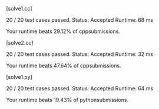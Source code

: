 [solve1.cc]

20 / 20 test cases passed.
Status: Accepted
Runtime: 68 ms

Your runtime beats 29.12% of cppsubmissions.


[solve2.cc]

20 / 20 test cases passed.
Status: Accepted
Runtime: 32 ms

Your runtime beats 47.64% of cppsubmissions.


[solve1.py]

20 / 20 test cases passed.
Status: Accepted
Runtime: 64 ms

Your runtime beats 19.43% of pythonsubmissions.

